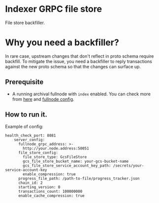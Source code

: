 # Indexer GRPC file store

File store backfiller.

# Why you need a backfiller?

In rare case, upstream changes that don't reflect in proto schema require backfill.
To mitigate the issue, you need a backfiller to reply transactions against the new proto
schema so that the changes can surface up. 

## Prerequisite

* A running archival fullnode with `index` enabled. You can check more from [here](https://aptos.dev/en/network/nodes/configure/state-sync#archival-pfns) and [fullnode config](https://github.com/aptos-labs/aptos-core/tree/main/ecosystem/indexer-grpc/indexer-grpc-fullnode).


## How to run it.

Example of config: 

```
health_check_port: 8081
    server_config:
      fullnode_grpc_address: >-
        http://your.node.address:50051
      file_store_config:
        file_store_type: GcsFileStore
        gcs_file_store_bucket_name: your-gcs-bucket-name
        gcs_file_store_service_account_key_path: /secrets/your-service-account-key
        enable_compression: true
      progress_file_path: /path-to-file/progress_tracker.json
      chain_id: 2
      starting_version: 0
      transactions_count: 100000000
      enable_cache_compression: true
```
